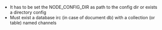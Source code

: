  * It has to be set the NODE_CONFIG_DIR as path to the config dir or exists a directory config
 * Must exist a database irc (in case of document db) with a collection (or table) named channels
